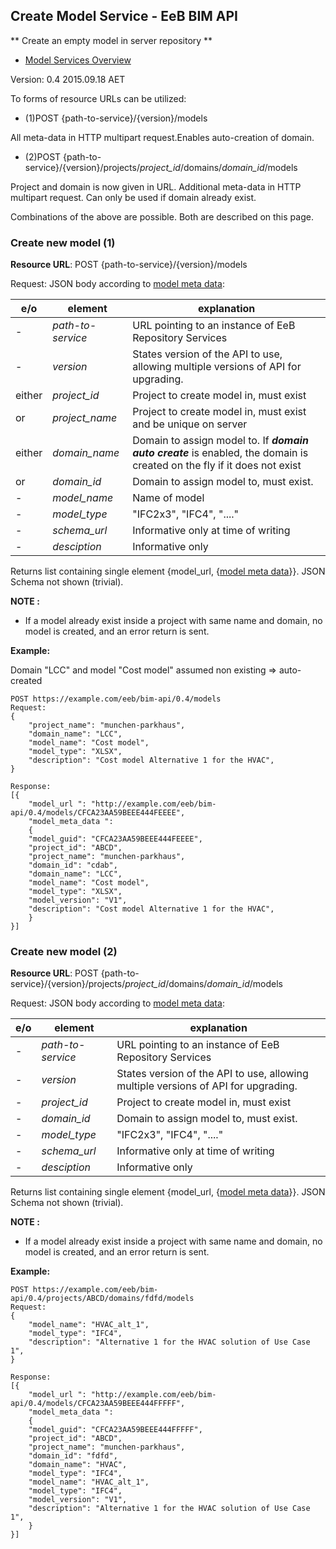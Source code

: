 ## Create Model Service - EeB BIM API

** Create an empty model in server repository **

* [Model Services Overview](./model_service.md)

Version: 0.4 2015.09.18 AET

To forms of resource URLs can be utilized:

* (1)POST {path-to-service}/{version}/models

All meta-data in HTTP multipart request.Enables auto-creation of domain.

* (2)POST {path-to-service}/{version}/projects/*project_id*/domains/*domain_id*/models

Project and domain is now given in URL. Additional meta-data in HTTP multipart request. Can only be used if domain already exist.

Combinations of the above are possible. Both are described on this page.



### Create new model (1)

**Resource URL**: POST {path-to-service}/{version}/models

Request: JSON body according to [model meta data](./a_schemata/model_meta_data.md):

e/o |element | explanation
--|--------|-----------|
-| *path-to-service*	|URL pointing to an instance of EeB Repository Services|
-| *version*	|States version of the API to use, allowing multiple versions of API for upgrading.
either | *project_id*	|Project to create model in, must exist
or | *project_name*	|Project to create model in, must exist and be unique on  server
either | *domain_name*	|Domain to assign model to. If ***domain auto create*** is enabled, the domain is created on the fly if it does not exist 
or |*domain_id*	|Domain to assign model to, must exist. 
 - | *model_name* | Name of model 
 - | *model_type* | "IFC2x3", "IFC4", "...." 
 - | *schema_url* | Informative only at time of writing
 - | *desciption* | Informative only

Returns list containing single element {model_url, {[model meta data](./a_schemata/model_meta_data.md)}}. JSON Schema not shown (trivial).


**NOTE :**

* If a model already exist inside a project  with same name and domain, no model is created, and an error return is sent.

**Example:**

Domain "LCC" and model "Cost model" assumed non existing => auto-created

```
POST https://example.com/eeb/bim-api/0.4/models
Request:
{
	"project_name": "munchen-parkhaus",
	"domain_name": "LCC",
	"model_name": "Cost model",
	"model_type": "XLSX",
	"description": "Cost model Alternative 1 for the HVAC",
}

Response:
[{
    "model_url ": "http://example.com/eeb/bim-api/0.4/models/CFCA23AA59BEEE444FEEEE",
    "model_meta_data ":
    {
	"model_guid": "CFCA23AA59BEEE444FEEEE",
	"project_id": "ABCD",
	"project_name": "munchen-parkhaus",
	"domain_id": "cdab",
	"domain_name": "LCC",
	"model_name": "Cost model",
	"model_type": "XLSX",
	"model_version": "V1",
	"description": "Cost model Alternative 1 for the HVAC",
    }
}]
```

### Create new model (2)

**Resource URL**: POST {path-to-service}/{version}/projects/*project_id*/domains/*domain_id*/models

Request: JSON body according to [model meta data](./a_schemata/model_meta_data.md):

e/o |element | explanation
--|--------|-----------|
-| *path-to-service*	|URL pointing to an instance of EeB Repository Services|
-| *version*	|States version of the API to use, allowing multiple versions of API for upgrading.
-| *project_id*	|Project to create model in, must exist
-|*domain_id*	|Domain to assign model to, must exist. 
 - | *model_type* | "IFC2x3", "IFC4", "...." 
 - | *schema_url* | Informative only at time of writing
 - | *desciption* | Informative only

Returns list containing single element {model_url, {[model meta data](./a_schemata/model_meta_data.md)}}. JSON Schema not shown (trivial).


**NOTE :**

* If a model already exist inside a project with same name and domain, no model is created, and an error return is sent.

**Example:**

```
POST https://example.com/eeb/bim-api/0.4/projects/ABCD/domains/fdfd/models
Request:
{
	"model_name": "HVAC_alt_1",
	"model_type": "IFC4",
	"description": "Alternative 1 for the HVAC solution of Use Case 1",
}

Response:
[{
    "model_url ": "http://example.com/eeb/bim-api/0.4/models/CFCA23AA59BEEE444FFFFF",
    "model_meta_data ":
    {
	"model_guid": "CFCA23AA59BEEE444FFFFF",
	"project_id": "ABCD",
	"project_name": "munchen-parkhaus",
	"domain_id": "fdfd",
	"domain_name": "HVAC",
	"model_type": "IFC4",
	"model_name": "HVAC_alt_1",
	"model_type": "IFC4",
	"model_version": "V1",
	"description": "Alternative 1 for the HVAC solution of Use Case 1",
    }
}]
```
